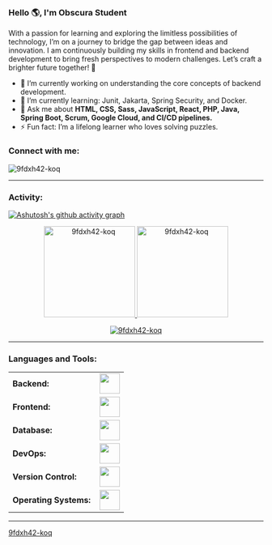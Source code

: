 <link rel="stylesheet" type="text/css" href="https://cdn.jsdelivr.net/gh/devicons/devicon@latest/devicon.min.css" />

### Hello 🌎, I'm Obscura Student

With a passion for learning and exploring the limitless possibilities of technology, I’m on a journey to bridge the gap between ideas and innovation. I am continuously building my skills in frontend and backend development to bring fresh perspectives to modern challenges. Let’s craft a brighter future together! 🚀

  - 🔭 I’m currently working on understanding the core concepts of backend development.
  - 🌱 I’m currently learning: Junit, Jakarta, Spring Security, and Docker.
  - 💬 Ask me about **HTML, CSS, Sass, JavaScript, React, PHP, Java, Spring Boot, Scrum, Google Cloud, and CI/CD pipelines.**
  - ⚡ Fun fact: I’m a lifelong learner who loves solving puzzles.

<h3 align="left">Connect with me:</h3>
<p align="left">
<a href="https://twitter.com/obscura_student" target="blank"><i align="center" class="devicon-twitter-original" alt="Obscura Student" height="40" width="60"></i></a>
<a href="https://www.linkedin.com/in/obscura-student" target="blank"><i align="center" class="devicon-linkedin-plain colored" alt="Obscura Student" height="40" width="60"></i></a>
</p>

<p align="left"> <img src="https://komarev.com/ghpvc/?username=9fdxh42-koq&label=Profile%20views&color=0e75b6&style=flat" alt="9fdxh42-koq" /> </p>

------

<h3 align="left">Activity:</h3>

[![Ashutosh's github activity graph](https://github-readme-activity-graph.vercel.app/graph?username=9fdxh42-koq&bg_color=100f0f&color=4c5e9e&line=4c569e&point=403e41&area=true&hide_border=true)](https://github.com/ashutosh00710/github-readme-activity-graph)

<div align="center">
  <a href="https://github.com/9fdxh42-koq">
    <img height="180em" src="https://github-readme-stats.vercel.app/api/top-langs?username=9fdxh42-koq&show_icons=true&locale=en&layout=compact&theme=tokyonight" alt="9fdxh42-koq"/>
    <img height="180em" src="https://github-readme-stats.vercel.app/api?username=9fdxh42-koq&show_icons=true&locale=en&layout=compact&theme=tokyonight" alt="9fdxh42-koq"/>
  </a>
</div>
<p align="center">
  <a href="https://github.com/9fdxh42-koq">
    <img src="https://github-readme-streak-stats.herokuapp.com/?user=9fdxh42-koq&&theme=tokyonight" alt="9fdxh42-koq" />
  </a>
</p>

------

<h3 align="left">Languages and Tools:</h3>
<table>
    <tr>
        <td style="font-weight: bold; padding-right: 10px; vertical-align: center;">Backend:</td>
        <td><img height="40" src="https://skillicons.dev/icons?i=java,php,cs,nodejs,laravel,spring"/></td>
    </tr>
    <tr>
        <td style="font-weight: bold; padding-right: 10px; vertical-align: center;">Frontend:</td>
        <td><img height="40" src="https://skillicons.dev/icons?i=html,css,sass,js,react"/></td>
    </tr>
    <tr>
        <td style="font-weight: bold; padding-right: 10px; vertical-align: center;">Database:</td>
        <td><img height="40" src="https://skillicons.dev/icons?i=mysql,postgresql,mongodb"/></td>
    </tr>
    <tr>
        <td style="font-weight: bold; padding-right: 10px; vertical-align: center;">DevOps:</td>
        <td><img height="40" src="https://skillicons.dev/icons?i=docker,kubernetes,gcp"/></td>
    </tr>
    <tr>
        <td style="font-weight: bold; padding-right: 10px; vertical-align: center;">Version Control:</td>
        <td><img height="40" src="https://skillicons.dev/icons?i=git,github,gitlab"/></td>
    </tr>
    <tr>
        <td style="font-weight: bold; padding-right: 10px; vertical-align: center;">Operating Systems:</td>
        <td><img height="40" src="https://skillicons.dev/icons?i=windows,ubuntu"/></td>
    </tr>
</table>

------

[9fdxh42-koq](https://github.com/9fdxh42-koq)
